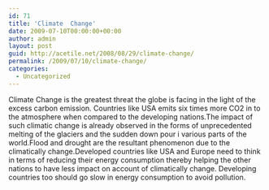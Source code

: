 ```yaml
---
id: 71
title: 'Climate  Change'
date: 2009-07-10T00:00:00+00:00
author: admin
layout: post
guid: http://acetile.net/2008/08/29/climate-change/
permalink: /2009/07/10/climate-change/
categories:
  - Uncategorized
---
```

Climate Change is the greatest threat the globe is facing in the light of the excess carbon emission. Countries like USA emits six times more CO2 in to the atmosphere when compared to the developing nations.The impact of such climatic change is already observed in the forms of unprecedented melting of the glaciers and the sudden down pour i various parts of the world.Flood and drought are the resultant phenomenon due to the climatically change.Developed countries like USA and Europe need to think in terms of reducing their energy consumption thereby helping the other nations to have less impact on account of climatically change. Developing countries too should go slow in energy consumption to avoid pollution.